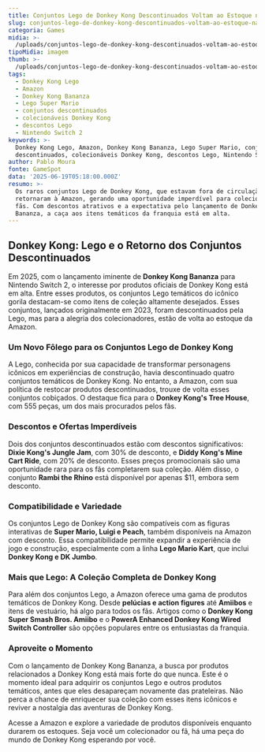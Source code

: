 ```yaml
---
title: Conjuntos Lego de Donkey Kong Descontinuados Voltam ao Estoque na Amazon
slug: conjuntos-lego-de-donkey-kong-descontinuados-voltam-ao-estoque-na-amazon
categoria: Games
midia: >-
  /uploads/conjuntos-lego-de-donkey-kong-descontinuados-voltam-ao-estoque-na-amazon-thumb.png
tipoMidia: imagem
thumb: >-
  /uploads/conjuntos-lego-de-donkey-kong-descontinuados-voltam-ao-estoque-na-amazon-thumb.png
tags:
  - Donkey Kong Lego
  - Amazon
  - Donkey Kong Bananza
  - Lego Super Mario
  - conjuntos descontinuados
  - colecionáveis Donkey Kong
  - descontos Lego
  - Nintendo Switch 2
keywords: >-
  Donkey Kong Lego, Amazon, Donkey Kong Bananza, Lego Super Mario, conjuntos
  descontinuados, colecionáveis Donkey Kong, descontos Lego, Nintendo Switch 2
author: Pablo Moura
fonte: GameSpot
data: '2025-06-19T05:18:00.000Z'
resumo: >-
  Os raros conjuntos Lego de Donkey Kong, que estavam fora de circulação,
  retornaram à Amazon, gerando uma oportunidade imperdível para colecionadores e
  fãs. Com descontos atrativos e a expectativa pelo lançamento de Donkey Kong
  Bananza, a caça aos itens temáticos da franquia está em alta.
---
```


## Donkey Kong: Lego e o Retorno dos Conjuntos Descontinuados

Em 2025, com o lançamento iminente de **Donkey Kong Bananza** para Nintendo Switch 2, o interesse por produtos oficiais de Donkey Kong está em alta. Entre esses produtos, os conjuntos Lego temáticos do icônico gorila destacam-se como itens de coleção altamente desejados. Esses conjuntos, lançados originalmente em 2023, foram descontinuados pela Lego, mas para a alegria dos colecionadores, estão de volta ao estoque da Amazon.

### Um Novo Fôlego para os Conjuntos Lego de Donkey Kong

A Lego, conhecida por sua capacidade de transformar personagens icônicos em experiências de construção, havia descontinuado quatro conjuntos temáticos de Donkey Kong. No entanto, a Amazon, com sua política de restocar produtos descontinuados, trouxe de volta esses conjuntos cobiçados. O destaque fica para o **Donkey Kong's Tree House**, com 555 peças, um dos mais procurados pelos fãs.

### Descontos e Ofertas Imperdíveis

Dois dos conjuntos descontinuados estão com descontos significativos: **Dixie Kong's Jungle Jam**, com 30% de desconto, e **Diddy Kong's Mine Cart Ride**, com 20% de desconto. Esses preços promocionais são uma oportunidade rara para os fãs completarem sua coleção. Além disso, o conjunto **Rambi the Rhino** está disponível por apenas $11, embora sem desconto.

### Compatibilidade e Variedade

Os conjuntos Lego de Donkey Kong são compatíveis com as figuras interativas de **Super Mario, Luigi e Peach**, também disponíveis na Amazon com desconto. Essa compatibilidade permite expandir a experiência de jogo e construção, especialmente com a linha **Lego Mario Kart**, que inclui **Donkey Kong e DK Jumbo**.

### Mais que Lego: A Coleção Completa de Donkey Kong

Para além dos conjuntos Lego, a Amazon oferece uma gama de produtos temáticos de Donkey Kong. Desde **pelúcias e action figures** até **Amiibos** e itens de vestuário, há algo para todos os fãs. Artigos como o **Donkey Kong Super Smash Bros. Amiibo** e o **PowerA Enhanced Donkey Kong Wired Switch Controller** são opções populares entre os entusiastas da franquia.

### Aproveite o Momento

Com o lançamento de Donkey Kong Bananza, a busca por produtos relacionados a Donkey Kong está mais forte do que nunca. Este é o momento ideal para adquirir os conjuntos Lego e outros produtos temáticos, antes que eles desapareçam novamente das prateleiras. Não perca a chance de enriquecer sua coleção com esses itens icônicos e reviver a nostalgia das aventuras de Donkey Kong.

Acesse a Amazon e explore a variedade de produtos disponíveis enquanto durarem os estoques. Seja você um colecionador ou fã, há uma peça do mundo de Donkey Kong esperando por você.
